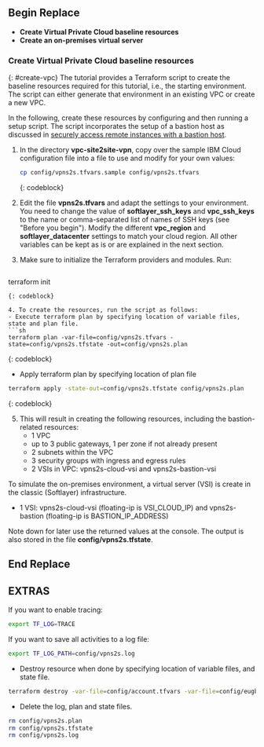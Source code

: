 
## Begin Replace
- **Create Virtual Private Cloud baseline resources**
- **Create an on-premises virtual server**


### Create Virtual Private Cloud baseline resources
{: #create-vpc}
The tutorial provides a Terraform script to create the baseline resources required for this tutorial, i.e., the starting environment. The script can either generate that environment in an existing VPC or create a new VPC.

In the following, create these resources by configuring and then running a setup script. The script incorporates the setup of a bastion host as discussed in [securely access remote instances with a bastion host](https://{DomainName}/docs/tutorials?topic=solution-tutorials-vpc-secure-management-bastion-server).

1. In the directory **vpc-site2site-vpn**, copy over the sample IBM Cloud configuration file into a file to use and modify for your own values:

   ```sh
   cp config/vpns2s.tfvars.sample config/vpns2s.tfvars
   ```
   {: codeblock}

2. Edit the file **vpns2s.tfvars** and adapt the settings to your environment. You need to change the value of **softlayer_ssh_keys** and **vpc_ssh_keys** to the name or comma-separated list of names of SSH keys (see "Before you begin"). Modify the different **vpc_region** and **softlayer_datacenter** settings to match your cloud region. All other variables can be kept as is or are explained in the next section.

3. Make sure to initialize the Terraform providers and modules. Run:
   ```sh
  terraform init
   ```
   {: codeblock}

4. To create the resources, run the script as follows:
  - Execute terraform plan by specifying location of variable files, state and plan file.
  ```sh
  terraform plan -var-file=config/vpns2s.tfvars -state=config/vpns2s.tfstate -out=config/vpns2s.plan
  ```
  {: codeblock}

  - Apply terraform plan by specifying location of plan file
  ```sh
  terraform apply -state-out=config/vpns2s.tfstate config/vpns2s.plan
  ```
  {: codeblock}

5. This will result in creating the following resources, including the bastion-related resources:
   - 1 VPC
   - up to 3 public gateways, 1 per zone if not already present
   - 2 subnets within the VPC
   - 3 security groups with ingress and egress rules
   - 2 VSIs in VPC: vpns2s-cloud-vsi and vpns2s-bastion-vsi

To simulate the on-premises environment, a virtual server (VSI) is create in the classic (Softlayer) infrastructure.
   - 1 VSI: vpns2s-cloud-vsi (floating-ip is VSI_CLOUD_IP) and vpns2s-bastion (floating-ip is BASTION_IP_ADDRESS)

   Note down for later use the returned values at the console. The output is also stored in the file **config/vpns2s.tfstate**.

## End Replace


## EXTRAS 

If you want to enable tracing:
```sh
export TF_LOG=TRACE
```

If you want to save all activities to a log file:
```sh
export TF_LOG_PATH=config/vpns2s.log
```


- Destroy resource when done by specifying location of variable files, and state file.
```sh
terraform destroy -var-file=config/account.tfvars -var-file=config/eugb.tfvars -state=config/eugb.tfstate
```

- Delete the log, plan and state files.
```sh
rm config/vpns2s.plan
rm config/vpns2s.tfstate
rm config/vpns2s.log
```